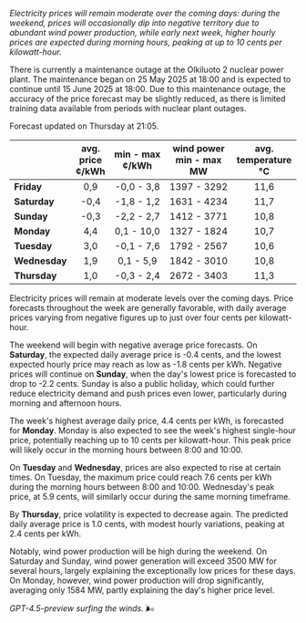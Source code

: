 *Electricity prices will remain moderate over the coming days: during the weekend, prices will occasionally dip into negative territory due to abundant wind power production, while early next week, higher hourly prices are expected during morning hours, peaking at up to 10 cents per kilowatt-hour.*

There is currently a maintenance outage at the Olkiluoto 2 nuclear power plant. The maintenance began on 25 May 2025 at 18:00 and is expected to continue until 15 June 2025 at 18:00. Due to this maintenance outage, the accuracy of the price forecast may be slightly reduced, as there is limited training data available from periods with nuclear plant outages.

Forecast updated on Thursday at 21:05.

|               | avg.<br>price<br>¢/kWh | min - max<br>¢/kWh | wind power<br>min - max<br>MW | avg.<br>temperature<br>°C |
|:-------------|:----------------:|:----------------:|:-------------:|:-------------:|
| **Friday** | 0,9 | -0,0 - 3,8 | 1397 - 3292 | 11,6 |
| **Saturday** | -0,4 | -1,8 - 1,2 | 1631 - 4234 | 11,7 |
| **Sunday** | -0,3 | -2,2 - 2,7 | 1412 - 3771 | 10,8 |
| **Monday** | 4,4 | 0,1 - 10,0 | 1327 - 1824 | 10,7 |
| **Tuesday** | 3,0 | -0,1 - 7,6 | 1792 - 2567 | 10,6 |
| **Wednesday** | 1,9 | 0,1 - 5,9 | 1842 - 3010 | 10,8 |
| **Thursday** | 1,0 | -0,3 - 2,4 | 2672 - 3403 | 11,3 |

Electricity prices will remain at moderate levels over the coming days. Price forecasts throughout the week are generally favorable, with daily average prices varying from negative figures up to just over four cents per kilowatt-hour.

The weekend will begin with negative average price forecasts. On **Saturday**, the expected daily average price is -0.4 cents, and the lowest expected hourly price may reach as low as -1.8 cents per kWh. Negative prices will continue on **Sunday**, when the day's lowest price is forecasted to drop to -2.2 cents. Sunday is also a public holiday, which could further reduce electricity demand and push prices even lower, particularly during morning and afternoon hours.

The week's highest average daily price, 4.4 cents per kWh, is forecasted for **Monday**. Monday is also expected to see the week's highest single-hour price, potentially reaching up to 10 cents per kilowatt-hour. This peak price will likely occur in the morning hours between 8:00 and 10:00.

On **Tuesday** and **Wednesday**, prices are also expected to rise at certain times. On Tuesday, the maximum price could reach 7.6 cents per kWh during the morning hours between 8:00 and 10:00. Wednesday's peak price, at 5.9 cents, will similarly occur during the same morning timeframe.

By **Thursday**, price volatility is expected to decrease again. The predicted daily average price is 1.0 cents, with modest hourly variations, peaking at 2.4 cents per kWh.

Notably, wind power production will be high during the weekend. On Saturday and Sunday, wind power generation will exceed 3500 MW for several hours, largely explaining the exceptionally low prices for these days. On Monday, however, wind power production will drop significantly, averaging only 1584 MW, partly explaining the day's higher price level.

*GPT-4.5-preview surfing the winds.* 🌬️
